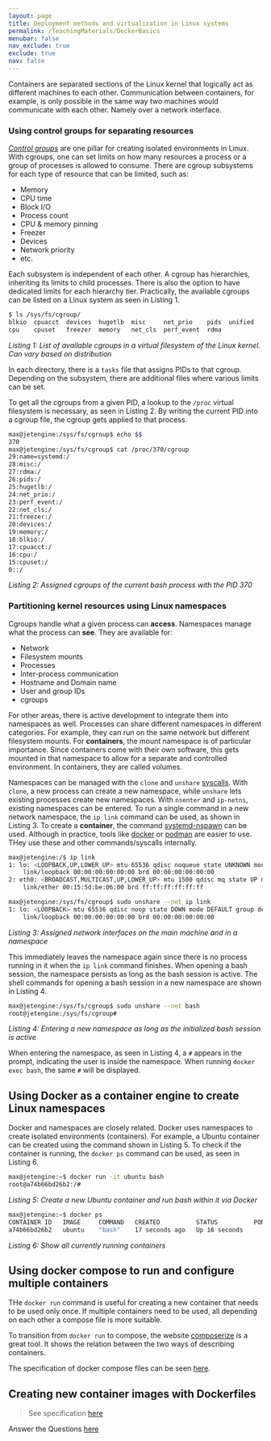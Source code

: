 ```yaml
---
layout: page
title: Deployment methods and virtualization in Linux systems
permalink: /TeachingMaterials/DockerBasics
menubar: false
nav_exclude: true
exclude: true
nav: false
---
```



Containers are separated sections of the Linux kernel that logically act as different machines to each other. Communication between containers, for example, is only possible in the same way two machines would communicate with each other. Namely over a network interface.

### Using control groups for separating resources

[*Control groups*](https://www.kernel.org/doc/html/latest/admin-guide/cgroup-v2.html) are one pillar for creating isolated environments in Linux. With cgroups, one can set limits on how many resources a process or a group of processes is allowed to consume. There are cgroup subsystems for each type of resource that can be limited, such as:

- Memory
- CPU time
- Block I/O
- Process count
- CPU & memory pinning
- Freezer
- Devices
- Network priority
- etc.

Each subsystem is independent of each other. A cgroup has hierarchies, inheriting its limits to child processes. There is also the option to have dedicated limits for each hierarchy tier. Practically, the available cgroups can be listed on a Linux system as seen in Listing 1.

```bash
$ ls /sys/fs/cgroup/
blkio  cpuacct  devices  hugetlb  misc     net_prio    pids  unified
cpu    cpuset   freezer  memory   net_cls  perf_event  rdma
```
*Listing 1: List of available cgroups in a virtual filesystem of the Linux kernel. Can vary based on distribution*

In each directory, there is a `tasks` file that assigns PIDs to that cgroup. Depending on the subsystem, there are additional files where various limits can be set.

To get all the cgroups from a given PID, a lookup to the `/proc` virtual filesystem is necessary, as seen in Listing 2. By writing the current PID into a cgroup file, the cgroup gets applied to that process.

```bash
max@jetengine:/sys/fs/cgroup$ echo $$
370
max@jetengine:/sys/fs/cgroup$ cat /proc/370/cgroup
29:name=systemd:/
28:misc:/
27:rdma:/
26:pids:/
25:hugetlb:/
24:net_prio:/
23:perf_event:/
22:net_cls:/
21:freezer:/
20:devices:/
19:memory:/
18:blkio:/
17:cpuacct:/
16:cpu:/
15:cpuset:/
0::/
```
*Listing 2: Assigned cgroups of the current bash process with the PID 370*

### Partitioning kernel resources using Linux namespaces

Cgroups handle what a given process can **access**. Namespaces manage what the process can **see**. They are available for:

- Network
- Filesystem mounts
- Processes
- Inter-process communication
- Hostname and Domain name
- User and group IDs
- cgroups

For other areas, there is active development to integrate them into namespaces as well. Processes can share different namespaces in different categories. For example, they can run on the same network but different filesystem mounts. For **containers**, the mount namespace is of particular importance. Since containers come with their own software, this gets mounted in that namespace to allow for a separate and controlled environment. In containers, they are called volumes. 

Namespaces can be managed with the `clone` and `unshare` [syscalls](https://www.man7.org/linux/man-pages/man7/namespaces.7.html). With `clone`, a new process can create a new namespace, while `unshare` lets existing processes create new namespaces. With `nsenter` and `ip-netns`, existing namespaces can be entered. To run a single command in a new network namespace, the `ip link` command can be used, as shown in Listing 3. To create a **container**, the command [systemd-nspawn](https://www.freedesktop.org/software/systemd/man/latest/systemd-nspawn.html) can be used. Although in practice, tools like [docker](https://www.docker.com/) or [podman](https://podman.io/) are easier to use. THey use these and other commands/syscalls internally. 

```bash
max@jetengine:/$ ip link
1: lo: <LOOPBACK,UP,LOWER_UP> mtu 65536 qdisc noqueue state UNKNOWN mode DEFAULT group default qlen 1000
    link/loopback 00:00:00:00:00:00 brd 00:00:00:00:00:00
2: eth0: <BROADCAST,MULTICAST,UP,LOWER_UP> mtu 1500 qdisc mq state UP mode DEFAULT group default qlen 1000
    link/ether 00:15:5d:be:06:00 brd ff:ff:ff:ff:ff:ff

max@jetengine:/sys/fs/cgroup$ sudo unshare --net ip link
1: lo: <LOOPBACK> mtu 65536 qdisc noop state DOWN mode DEFAULT group default qlen 1000
    link/loopback 00:00:00:00:00:00 brd 00:00:00:00:00:00
```
*Listing 3: Assigned network interfaces on the main machine and in a namespace*

This immediately leaves the namespace again since there is no process running in it when the `ip link` command finishes. When opening a bash session, the namespace persists as long as the bash session is active. The shell commands for opening a bash session in a new namespace are shown in Listing 4.

```bash
max@jetengine:/sys/fs/cgroup$ sudo unshare --net bash
root@jetengine:/sys/fs/cgroup#
```
*Listing 4: Entering a new namespace as long as the initialized bash session is active*

When entering the namespace, as seen in Listing 4, a `#` appears in the prompt, indicating the user is inside the namespace. When running `docker exec bash`, the same `#` will be displayed.

## Using Docker as a container engine to create Linux namespaces
Docker and namespaces are closely related. Docker uses namespaces to create isolated environments (containers). For example, a Ubuntu container can be created using the command shown in Listing 5. To check if the container is running, the `docker ps` command can be used, as seen in Listing 6.

```bash
max@jetengine:~$ docker run -it ubuntu bash
root@a74b66bd26b2:/#
```
*Listing 5: Create a new Ubuntu container and run bash within it via Docker*

```bash
max@jetengine:~$ docker ps
CONTAINER ID   IMAGE     COMMAND   CREATED          STATUS          PORTS     NAMES
a74b66bd26b2   ubuntu    "bash"    17 seconds ago   Up 16 seconds             zen_neumann
```
*Listing 6: Show all currently running containers*

## Using docker compose to run and configure multiple containers

THe `docker run` command is useful for creating a new container that needs to be used only once. If multiple containers need to be used, all depending on each other a compose file is more suitable.

To transition from `docker run` to compose, the website [composerize](https://www.composerize.com/) is a great tool. It shows the relation between the two ways of describing containers. 

The specification of docker compose files can be seen [here](https://docs.docker.com/reference/compose-file/).

## Creating new container images with Dockerfiles

> See specification [here](https://docs.docker.com/reference/dockerfile/)

Answer the Questions [here](/TeachingMaterials/DockerTheoriefragen)